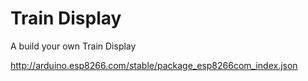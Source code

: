 # Train Display

A build your own Train Display

http://arduino.esp8266.com/stable/package_esp8266com_index.json

